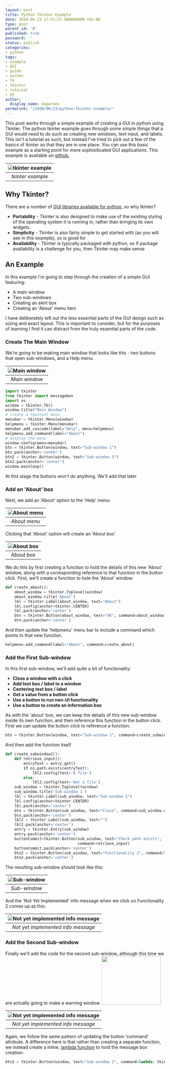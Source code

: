 ```yaml
---
layout: post
title: Python Tkinter Example
date: 2020-06-23 17:53:27.000000000 +01:00
type: post
parent_id: '0'
published: true
password: ''
status: publish
categories:
- python
tags:
- example
- GUI
- guide
- python
- tk
- tkinter
- tutorial
- UI
author:
  display_name: deparkes
permalink: "/2020/06/23/python-tkinter-example/"
---
```

This post works through a simple example of creating a GUI in python using Tkinter. The python tkinter example goes through some simple things that a GUI would need to do such as creating new windows, text input, and labels.
This isn't a tutorial as such, but instead I've tried to pick out a few of the basics of tkinter so that they are in one place. You can use this basic example as a starting point for more sophisiticated GUI applications.
This example is available on <a href="https://github.com/deparkes/tkinter_example">github.</a>

| ![tkinter example]({{site.baseurl}}/assets/2020/06/a_warning_message.png) |
|:--:|
| *tkinter example* |

<h2>Why Tkinter?</h2>
There are a number of <a href="https://wiki.python.org/moin/GuiProgramming">GUI libraries available for python</a>, so why tkinter?
<ul>
<li>
<strong>Portability</strong> - Tkinter is also designed to make use of the existing styling of the operating system it is running in, rather than bringing its own widgets.</li>
<li>
<strong>Simplicity</strong> - Tkinter is also fairly simple to get started with (as you will see in this example), so is good for</li>
<li>
<strong>Availability</strong> - Tkinter is typically packaged with python, so if package availability is a challenge for you, then Tkinter may make sense</li>
</ul>
<h2>An Example</h2>
In this example I'm going to step through the creation of a simple GUI featuring:
<ul>
<li>A main window</li>
<li>Two sub-windows</li>
<li>Creating an alert box</li>
<li>Creating an 'About' menu item</li>
</ul>
I have deliberately left out the less essential parts of the GUI design such as sizing and exact layout. This is important to consider, but for the purposes of learning I find it can distract from the truly essential parts of the code.
<h3>Create The Main Window</h3>
We're going to be making main window that looks like this - two buttons that open sub-windows, and a Help menu.

| ![Main window]({{site.baseurl}}/assets/2020/06/main_window-1.png) |
|:--:|
| *Main window* |

```python
import tkinter
from tkinter import messagebox
import os
window = tkinter.Tk()
window.title("Main Window")
# create a toplevel menu
menubar = tkinter.Menu(window)
helpmenu = tkinter.Menu(menubar)
menubar.add_cascade(label="Help", menu=helpmenu)
helpmenu.add_command(label="About")
# display the menu
window.config(menu=menubar)
btn = tkinter.Button(window, text="Sub-window 1")
btn.pack(anchor='center')
btn2 = tkinter.Button(window, text="Sub-window 2")
btn2.pack(anchor='center')
window.mainloop()
```

At this stage the buttons won't do anything. We'll add that later.
<h3>Add an 'About' box</h3>
Next, we add an 'About' option to the 'Help' menu:

| ![About menu]({{site.baseurl}}/assets/2020/06/about_menu.png) |
|:--:|
| *About menu* |

Clicking that 'About' option will create an 'About box'

| ![About box]({{site.baseurl}}/assets/2020/06/about_box.png) |
|:--:|
| *About box* |

We do this by first creating a function to hold the details of this new 'About' window, along with a corresponding reference to that function in the button click.
First, we'll create a function to hole the 'About' window:

```python
def create_about():
    about_window = tkinter.Toplevel(window)
    about_window.title('About')
    lbl = tkinter.Label(about_window, text="About")
    lbl.config(anchor=tkinter.CENTER)
    lbl.pack(anchor='center')
    btn = tkinter.Button(about_window, text="OK", command=about_window.destroy)
    btn.pack(anchor='center')
```

And then update the 'helpmenu' menu bar to include a command which points to that new function.

```python
helpmenu.add_command(label="About", command=create_about)
```


<h3>Add the First Sub-window</h3>
In this first sub-window, we'll add quite a bit of functionality:
<ul>
<li><strong>Close a window with a click</strong></li>
<li><strong>Add text box / label to a window</strong></li>
<li><strong>Centering text box / label</strong></li>
<li><strong>Get a value from a button click</strong></li>
<li><strong>Use a button to run non-UI functionality</strong></li>
<li><strong>Use a button to create an information box</strong></li>
</ul>
As with the 'about' box, we can keep the details of this new sub-window inside its own function, and then reference this function in the button click.
First we can update the button click to reference a function:

```python
btn = tkinter.Button(window, text="Sub-window 1", command=create_subwindow1)
```

And then add the function itself

```python
def create_subwindow1():
    def retrieve_input():
        entryText = entry.get()
        if os.path.exists(entryText):
            lbl2.config(text='A file')
        else:
            lbl2.config(text='Not a file')
    sub_window = tkinter.Toplevel(window)
    sub_window.title('Sub-window 1')
    lbl = tkinter.Label(sub_window, text="Sub-window 1")
    lbl.config(anchor=tkinter.CENTER)
    lbl.pack(anchor='center')
    btn = tkinter.Button(sub_window, text="Close", command=sub_window.destroy)
    btn.pack(anchor='center')
    lbl2 = tkinter.Label(sub_window, text="")
    lbl2.pack(anchor='center')
    entry = tkinter.Entry(sub_window)
    entry.pack(anchor='center')
    buttonCommit=tkinter.Button(sub_window, text="Check path exists",
                                command=retrieve_input)
    buttonCommit.pack(anchor='center')
    btn2 = tkinter.Button(sub_window, text="Functionality 2", command=lambda: messagebox.showinfo("Info","Not Yet Implemented"))
    btn2.pack(anchor='center')
```

The resulting sub-window should look like this:

| ![Sub-window]({{site.baseurl}}/assets/2020/06/functionality1_file_exists_checker.png) |
|:--:|
| *Sub-window* |

And the 'Not Yet Implemented' info message when we click on Functionality 2 comes up as this:

| ![Not yet implemented info message]({{site.baseurl}}/assets/2020/06/functionality2_not_yet_implemented_window.png) |
|:--:|
| *Not yet implemented info message* |

<h3>Add the Second Sub-window</h3>
Finally we'll add the code for the second sub-window, although this time we are actually going to make a warning window.
<img class="aligncenter size-full wp-image-4777" src="{{site.baseurl}}/assets/2020/06/a_warning_message.png" alt="" width="187" height="153">

| ![Not yet implemented info message]({{site.baseurl}}/assets/2020/06/functionality2_not_yet_implemented_window.png) |
|:--:|
| *Not yet implemented info message* |

Again, we follow the same pattern of updating the button 'command' attribute. A difference here is that rather than creating a separate function, we instead create a inline, <a href="https://realpython.com/python-lambda/">lambda function</a> to hold the message box creation:

```python
btn2 = tkinter.Button(window, text="Sub-window 2", command=lambda: tkinter.messagebox.showwarning("Warning","Warning message"))
```

